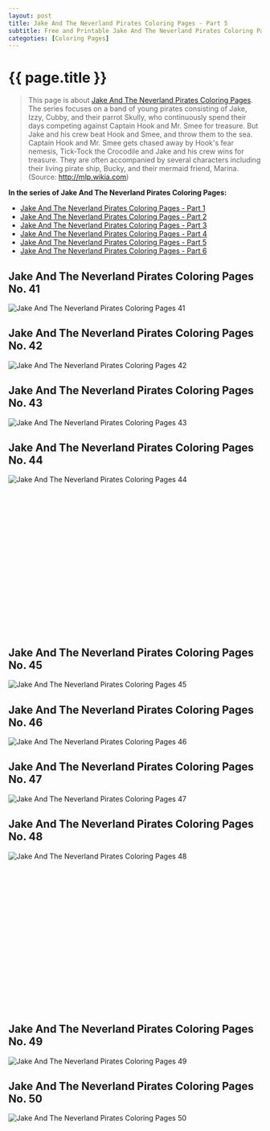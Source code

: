 ```yaml
---
layout: post
title: Jake And The Neverland Pirates Coloring Pages - Part 5
subtitle: Free and Printable Jake And The Neverland Pirates Coloring Pages - Part 5
categoties: [Coloring Pages]
---
```

{{ page.title }}
================
> This page is about [Jake And The Neverland Pirates Coloring Pages](https://hoanghabelle.github.io/). The series focuses on a band of young pirates consisting of Jake, Izzy, Cubby, and their parrot Skully, who continuously spend their days competing against Captain Hook and Mr. Smee for treasure. But Jake and his crew beat Hook and Smee, and throw them to the sea. Captain Hook and Mr. Smee gets chased away by Hook's fear nemesis, Tick-Tock the Crocodile and Jake and his crew wins for treasure. They are often accompanied by several characters including their living pirate ship, Bucky, and their mermaid friend, Marina. (Source: http://mlp.wikia.com)

**In the series of Jake And The Neverland Pirates Coloring Pages:**

* [Jake And The Neverland Pirates Coloring Pages - Part 1](https://hoanghabelle.github.io/2017/11/15/Jake-And-The-Neverland-Pirates-Coloring-Pages-part-1.html)
* [Jake And The Neverland Pirates Coloring Pages - Part 2](https://hoanghabelle.github.io/2017/11/15/Jake-And-The-Neverland-Pirates-Coloring-Pages-part-2.html)
* [Jake And The Neverland Pirates Coloring Pages - Part 3](https://hoanghabelle.github.io/2017/11/15/Jake-And-The-Neverland-Pirates-Coloring-Pages-part-3.html)
* [Jake And The Neverland Pirates Coloring Pages - Part 4](https://hoanghabelle.github.io/2017/11/15/Jake-And-The-Neverland-Pirates-Coloring-Pages-part-4.html)
* [Jake And The Neverland Pirates Coloring Pages - Part 5](https://hoanghabelle.github.io/2017/11/15/Jake-And-The-Neverland-Pirates-Coloring-Pages-part-5.html)
* [Jake And The Neverland Pirates Coloring Pages - Part 6](https://hoanghabelle.github.io/2017/11/15/Jake-And-The-Neverland-Pirates-Coloring-Pages-part-6.html)
## Jake And The Neverland Pirates Coloring Pages No. 41
![Jake And The Neverland Pirates Coloring Pages 41](https://hoanghabelle.github.io/img1/Jake-And-The-Neverland-Pirates-Coloring-Pages%20(41).jpg "Jake And The Neverland Pirates Coloring Pages 41")

## Jake And The Neverland Pirates Coloring Pages No. 42
![Jake And The Neverland Pirates Coloring Pages 42](https://hoanghabelle.github.io/img1/Jake-And-The-Neverland-Pirates-Coloring-Pages%20(42).jpg "Jake And The Neverland Pirates Coloring Pages 42")

## Jake And The Neverland Pirates Coloring Pages No. 43
![Jake And The Neverland Pirates Coloring Pages 43](https://hoanghabelle.github.io/img1/Jake-And-The-Neverland-Pirates-Coloring-Pages%20(43).jpg "Jake And The Neverland Pirates Coloring Pages 43")

## Jake And The Neverland Pirates Coloring Pages No. 44
![Jake And The Neverland Pirates Coloring Pages 44](https://hoanghabelle.github.io/img1/Jake-And-The-Neverland-Pirates-Coloring-Pages%20(44).jpg "Jake And The Neverland Pirates Coloring Pages 44")

<script async src="//pagead2.googlesyndication.com/pagead/js/adsbygoogle.js"></script><!-- Texxtonly --><ins class="adsbygoogle" style="display:inline-block;width:336px;height:280px" data-ad-client="ca-pub-6753140515841889" data-ad-slot="3207852233"></ins><script>(adsbygoogle = window.adsbygoogle || []).push({}); </script>

## Jake And The Neverland Pirates Coloring Pages No. 45
![Jake And The Neverland Pirates Coloring Pages 45](https://hoanghabelle.github.io/img1/Jake-And-The-Neverland-Pirates-Coloring-Pages%20(45).jpg "Jake And The Neverland Pirates Coloring Pages 45")

## Jake And The Neverland Pirates Coloring Pages No. 46
![Jake And The Neverland Pirates Coloring Pages 46](https://hoanghabelle.github.io/img1/Jake-And-The-Neverland-Pirates-Coloring-Pages%20(46).jpg "Jake And The Neverland Pirates Coloring Pages 46")

## Jake And The Neverland Pirates Coloring Pages No. 47
![Jake And The Neverland Pirates Coloring Pages 47](https://hoanghabelle.github.io/img1/Jake-And-The-Neverland-Pirates-Coloring-Pages%20(47).jpg "Jake And The Neverland Pirates Coloring Pages 47")

## Jake And The Neverland Pirates Coloring Pages No. 48
![Jake And The Neverland Pirates Coloring Pages 48](https://hoanghabelle.github.io/img1/Jake-And-The-Neverland-Pirates-Coloring-Pages%20(48).jpg "Jake And The Neverland Pirates Coloring Pages 48")

<script async src="//pagead2.googlesyndication.com/pagead/js/adsbygoogle.js"></script><!-- Texxtonly --><ins class="adsbygoogle" style="display:inline-block;width:336px;height:280px" data-ad-client="ca-pub-6753140515841889" data-ad-slot="3207852233"></ins><script>(adsbygoogle = window.adsbygoogle || []).push({}); </script>

## Jake And The Neverland Pirates Coloring Pages No. 49
![Jake And The Neverland Pirates Coloring Pages 49](https://hoanghabelle.github.io/img1/Jake-And-The-Neverland-Pirates-Coloring-Pages%20(49).jpg "Jake And The Neverland Pirates Coloring Pages 49")

## Jake And The Neverland Pirates Coloring Pages No. 50
![Jake And The Neverland Pirates Coloring Pages 50](https://hoanghabelle.github.io/img1/Jake-And-The-Neverland-Pirates-Coloring-Pages%20(50).jpg "Jake And The Neverland Pirates Coloring Pages 50")

